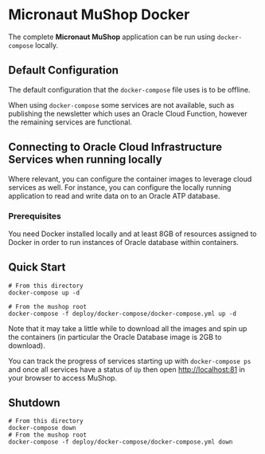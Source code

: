 # Micronaut MuShop Docker

The complete **Micronaut MuShop** application can be run using `docker-compose` locally.

## Default Configuration

The default configuration that the `docker-compose` file uses is to be offline.

When using `docker-compose` some services are not available, such as publishing the newsletter which uses an Oracle Cloud Function, however the remaining services are functional.

## Connecting to Oracle Cloud Infrastructure Services when running locally

Where relevant, you can configure the container images to leverage cloud services as well. 
For instance, you can configure the locally running application to read and write data on 
to an Oracle ATP database.

### Prerequisites

You need Docker installed locally and at least 8GB of resources assigned to Docker in order to run instances of Oracle database within containers.

## Quick Start

```shell
# From this directory
docker-compose up -d

# From the mushop root
docker-compose -f deploy/docker-compose/docker-compose.yml up -d
```

Note that it may take a little while to download all the images and spin up the containers (in particular the Oracle Database image is 2GB to download).

You can track the progress of services starting up with `docker-compose ps` and once all services have a status of `Up` then open [http://localhost:81](http://localhost:81) in your browser to access MuShop.

## Shutdown

```shell
# From this directory
docker-compose down
# From the mushop root
docker-compose -f deploy/docker-compose/docker-compose.yml down
```
